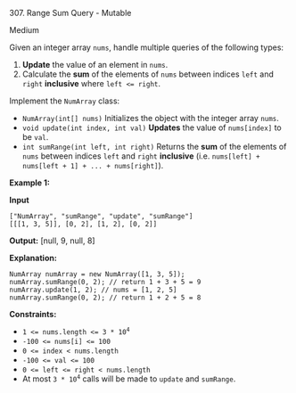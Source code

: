 307\. Range Sum Query - Mutable

Medium

Given an integer array `nums`, handle multiple queries of the following types:

1.  **Update** the value of an element in `nums`.
2.  Calculate the **sum** of the elements of `nums` between indices `left` and `right` **inclusive** where `left <= right`.

Implement the `NumArray` class:

*   `NumArray(int[] nums)` Initializes the object with the integer array `nums`.
*   `void update(int index, int val)` **Updates** the value of `nums[index]` to be `val`.
*   `int sumRange(int left, int right)` Returns the **sum** of the elements of `nums` between indices `left` and `right` **inclusive** (i.e. `nums[left] + nums[left + 1] + ... + nums[right]`).

**Example 1:**

**Input**

    ["NumArray", "sumRange", "update", "sumRange"]
    [[[1, 3, 5]], [0, 2], [1, 2], [0, 2]]

**Output:** [null, 9, null, 8]

**Explanation:**

    NumArray numArray = new NumArray([1, 3, 5]);
    numArray.sumRange(0, 2); // return 1 + 3 + 5 = 9
    numArray.update(1, 2); // nums = [1, 2, 5]
    numArray.sumRange(0, 2); // return 1 + 2 + 5 = 8 

**Constraints:**

*   <code>1 <= nums.length <= 3 * 10<sup>4</sup></code>
*   `-100 <= nums[i] <= 100`
*   `0 <= index < nums.length`
*   `-100 <= val <= 100`
*   `0 <= left <= right < nums.length`
*   At most <code>3 * 10<sup>4</sup></code> calls will be made to `update` and `sumRange`.